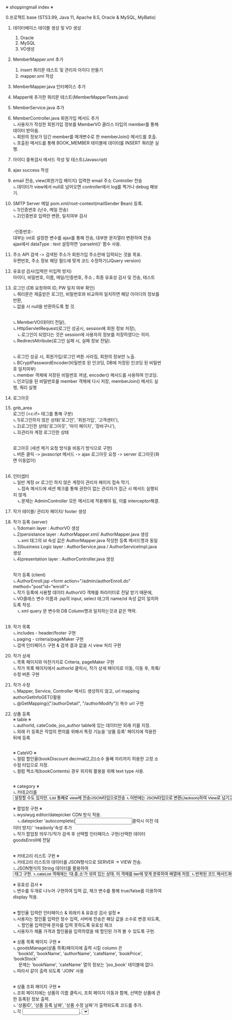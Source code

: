 ※ shoppingmall index ※

0.프로젝트 base
(STS3.99, Java 11, Apache 8.5, Oracle & MySQL, MyBatis)

1. 데이터베이스 테이블 생성 및 VO 생성
   1) Oracle
   2) MySQL
   3) VO생성

2. MemberMapper.xml 추가
   1) insert 쿼리문 테스트 및 관리자 아이디 만들기
   2) mapper.xml 작성

3. MemberMapper.java 인터페이스 추가

4. Mapper에 추가한 쿼리문 테스트(MemberMapperTests.java)

5. MemberService.java 추가

6. MemberController.java 회원가입 메서드 추가<br/>
	ㄴ사용자가 작성한 회원가입 정보를 MemberVO 클라스 타입의 member를 통해 데이터 받아옴.<br/>
	ㄴ회원의 정보가 담긴 member를 매개변수로 한 memberJoin() 메서드를 호출.<br/>
	ㄴ호출된 메서드를 통해 BOOK_MEMBER 테이블에 데이터를 INSERT 쿼리문 실행.<br/>

7. 아이디 중복검사 메서드 작성 및 테스트(Javascript)

8. ajax success 작성

9. email 전송, view(회원가입 페이지) 입력한 email 주소 Controller 전송<br/>
ㄴ데이터가 view에서 null로 넘어오면 controller에서 log를 찍거나 debug 해보기.

10. SMTP Server 메일 pom.xml/root-context(mailSender Bean) 등록.<br/>
	ㄴ1)인증번호 (난수, 메일 전송)<br/>
	ㄴ2)인증번호 입력란 변환, 일치여부 검사<br/><br/>

	-인증번호-<br/>
	대부눈 int로 설정한 변수를 ajax를 통해 전송, 대부분 문자열러 변환하여 전송<br/>
	ajax에서 dataType : text 설정하면 'parseInt()' 함수 사용.

11. 주소 API 검색 -> 검색된 주소가 회원가입 주소란에 입력되는 것을 목표.<br/>
	우편번호, 주소 정보 해당 필드에 맞게 코드 수정하기(JQuery version)

12. 유효성 검사(입력란 미입력 방지)<br/>
	아이디, 비밀번호, 이름, 메일/인증번호, 주소 , 최종 유효성 검사 및 전송, 테스트

13. 로그인 (DB 요청하여 ID, PW 일치 여부 확인)<br/>
	ㄴ쿼리문은 제출받은 로그인, 비밀번호와 비교하여 일치하면 해당 아이디의 정보를 반환,<br/>
	ㄴ없을 시 null을 반환하도록 할 것.<br/><br/>

	ㄴMemberVO(데이터 전달),<br/> 
	ㄴHttpServletRequest(로그인 성공시, session에 회원 정보 저장),<br/>
		  ㄴ로그인이 되었다는 것은 session에 사용자의 정보를 저장하였다는 의미.<br/>
	ㄴRedirectAttribute(로그인 실패 시, 실패 정보 전달).<br/><br/>

	ㄴ로그인 성공 시, 회원가입/로그인 버튼 사라짐, 회원의 정보만 노출.<br/>
	ㄴBCryptPasswordEncoder(비밀번호 된 인코딩, DB에 저장된 인코딩 된 비밀번호 일치여부)<br/>
	ㄴmember 객체에 저장된 비밀번호 꺼냄, encoder() 메서드를 사용하여 인코딩.<br/>
	ㄴ인코딩을 된 비밀번호를 member 객체에 다시 저장, memberJoin() 메서드 실행, 쿼리 실행<br/>
14. 로그아웃 

15. gnb_area<br/> 
	로그인 (<c:if> 태그를 통해 구분)<br/>
	ㄴ1)로그인하지 않은 상태('로그인', '회원가입', '고객센터'),<br/>
	ㄴ2)로그인한 상태('로그아웃', '마이 페이지', '장바구니'),<br/> 
	ㄴ3)관리자 계정 로그인한 상태<br/><br/> 
	
	로그아웃 (세션 제거 요청 방식을 비동기 방식으로 구현)<br/>
	ㄴ버튼 클릭 -> javascript 메서드 -> ajax 로그아웃 요청 -> server 로그아웃(화면 이동없이)<br/><br/>

16. 인터셉터<br/>
	ㄴ일반 계정 or 로그인 하지 않은 계정이 관리자 페이지 접속 막기.<br/>
		  ㄴ접속 메서드에 세션 체크를 통해 권한이 없는 관리자가 접근 시 메서드 실행되지 않게.<br/>
			  ㄴ문제는 AdminController 모든 메서드에 적용해야 됨, 이를 interceptor해결.<br/>

17. 작가 테이블/ 관리자 페이지/ footer 생성<br/>

18. 작가 등록  (server)<br/>
	ㄴ1)domain layer : AuthorVO 생성<br/>
	ㄴ2)persistance layer : AuthorMapper.xml/ AuthorMapper.java 생성<br/>
	     ㄴxml <insert> 태그의 id 속성 값은 AuthorMapper.java 작성한 등록 메서드명과 동일<br/>
	ㄴ3)business Logic layer : AuthorService.java / AuthorServiceImpl.java 생성<br/>
	ㄴ4)presentation layer : AuthorController.java 생성<br/><br/>

    작가 등록 (client)<br/>
	ㄴAuthorEnroll.jsp  <form action="/admin/authorEnroll.do" method="post"id="enroll"><br/>
	ㄴ작가 등록에 사용할 데이터 AuthorVO 객체를 파라미터로 전달 받기 때문에, <br/>
	ㄴVO클래스 변수 이름과 .jsp의 input, select 태그의 name/id 속성 값이 일치하도록 작성.<br/>
		  ㄴxml query 문 변수와 DB Column명과 일치하는것과 같은 맥락.<br/><br/>

19. 작가 목록 <br/>
	ㄴincludes - header/footer 구현<br/>
	ㄴpaging - criteria/pageMaker 구현<br/>
	ㄴ검색 인터페이스 구현 & 검색 결과 없을 시 view 처리 구현<br/>
20. 작가 상세 <br/>
	ㄴ목록 페이지와 마찬가지로 Criteria, pageMaker 구현<br/>
	ㄴ작가 목록 페이지에서 authorId 클릭시, 작가 상세 페이지로 이동, 이동 후, 목록/수정 버튼 구현<br/>
21. 작가 수정 <br/>
	ㄴMapper, Service, Controller 메서드 생성하지 않고, url mapping authorGetInfoGET()활용<br/>
	ㄴ@GetMapping({"/authorDetail", "/authorModify"}) 복수 url 구현<br/>
22. 상품 등록<br/>
	※ table ※<br/>
	ㄴauthorId, cateCode, joo_author table에 있는 데이터만 외래 키를 지정.<br/>
	ㄴ외래 키 등록은 작업의 편의를 위해서 특정 기능을 '상품 등록' 페이지에 적용한 뒤에 등록<br/><br/>

	※ CateVO ※<br/>
	ㄴ컬럼 할인율(bookDiscount decimal(2,2))소수 둘째 자리까지 허용한 고정 소수점 타입으로 지정.<br/>
	ㄴ컬럼 책소개(bookContents) 경우 위지윅 활용을 위해 text type 사용.<br/><br/>
	
	※ category ※<br/>
	ㄴ카테고리를 <select>/<option>설정할 수도 있지만, List 통째로 view에 전송/JSON타입으로전송<br/>
	ㄴ이번에는 JSON타입으로 변환(Jackson)하여 View로 넘기고, javascript 통해 가공하여 출력.<br/>
	ㄴ카테고리 코드 규칙, 책 상품을 3가지 단계로 분류(1단계, 2단계, 3단계) tier은 해당 단계 확인.<br/><br/>

	※ 팝업창 구현 ※<br/>
	ㄴwysiwyg editor/datepicker CDN 방식 적용.<br/>
		  ㄴdatepicker 'autocomplete(<input>클릭시 이전 데이터 방지)' 'readonly'속성 추가<br/>
	ㄴ작가 팝업창 띄우기/작가 검색 후 선택할 인터페이스 구현/선택한 데이터goodsEnroll에 전달<br/><br/>

	※ 카테고리 리스트 구현 ※<br/>
	ㄴ카테고리 리스트의 데이터를 JSON형식으로 SERVER -> VIEW 전송.<br/>
	ㄴJSON형식의 String 데이터를 활용하여 <select>, <option> 태그 구현.<br/>
	ㄴcateList 객체에는 '대,중,소'가 섞여 있는 상태, 이 객체를 tier에 맞게 분류하여 배열에 저장.<br/>
	ㄴ반복된 코드 메서드화 하여, 배열 초기화 후, 대/중/소분류 <option> 태그 출력.<br/><br/>
	
	※ 유효성 검사 ※<br/>
	ㄴ변수를 두개로 나누어 구현하여 입력 값, 체크 변수를 통해 true/false를 이용하여 display 적용.<br/><br/>

	※ 할인율 입력란 인터페이스 & 외래키 & 유효성 검사 설정 ※<br/>
	ㄴ사용자는 할인률 입력란 정수 입력, 서버에 전송은 해당 값을 소수로 변경 되도록,<br/>
		  ㄴ할인율 입력란에 문자를 입력 못하도록 유효성 체크  <br/>
	ㄴ사용자가 제품 가격과 할인율을 입력하였을 때 할인된 가격 볼 수 있도록 구현.<br/>

	※ 상품 목록 페이지 구현 ※<br/>
	ㄴgoodsManage(상품 목록)페이지에 출력 시킬 column 은 <br/>
		  'bookId', 'bookName', 'authorName', 'cateName', 'bookPrice', 'bookStock'<br/>
		  	문제는 'bookName', 'cateName' 열의 정보는 'joo_book' 테이블에 없다.<br/>
	ㄴ따라서 같이 출력 되도록 'JOIN' 사용<br/><br/>

	※ 상품 조회 페이지 구현 ※<br/>
	ㄴ조회 페이지에는 상품의 이름 클릭시, 조회 페이지 이동과 함께, 선택한 상품에 관한 등록된 정보 출력.<br/>
	ㄴ'상품ID', '상품 등록 날짜', '상품 수정 날짜'가 출력되도록 코드를 추가.<br/>
	ㄴ각 <input>, <select> 태그에 사용자가 입력을 할 수 없도록 disabled 속성을 추가.<br/>
	ㄴ각 <input>, <textarea> 태그에 서버로부터 전달받은 상품 정보가 출력되도록 코드 추가.<br/><br/>

	※ 카테고리 리스트 데이터 ※<br/><br/>

23. 상품 수정<br/>
	※ 상품 수정 페이지 이동 ※<br/>
	ㄴ수정 페이지로 이동할 수 있는 인터페이스인 버튼과 페이지 이동에 사용될 URL 매핑 메서드를 작성.<br/>
	ㄴ <form> 태그 내부에 'bookId' 항목의 type이 hidden인 <input> 태그를 추가하였습니다. (수정을 수행하는 쿼리에서는 bookId가 필요로 하기 때문에 추가하였습니다.)<br/>
	ㄴ해당 <form> 태그는 수정 페이지에서 조회 페이지 이동할 때, <br/>
		  조회 페이지에서 목록 페이지로 이동을 할 때 필요로 한 데이터 들입니다. )<br/><br/>

23. 상품/작가 정보 삭제 <br/>

24. 상품 이미지 업로드<br/>
	※ 상품 이미지를 업로드하고 등록한 이미지의 정보를 DB에 저장 ※<br/><br/>

	방법1 : 이미지 업로드 저장<br/>
		  ㄴ사용자가 이미지를 선택하였을때 이미지가 업로드(컴퓨터에 저장) 되고,<br/>
		     최종적으로 다른 상품 정보들이 작성된 뒤 '등록 버튼'을 눌렀을 때, <br/>
		    '업로드 된' 이미지의 정보가 DB에 저장되도록 하는 방식<br/>
	방법2 : 등록 이미지 정보 DB 저장<br/>
		  ㄴ사용자가 이미지를 선택을 하고 다른 상품 정보를 다 작성한 뒤,<br/>
		     '등록 버튼'을 눌렀을 때 이미지를 업로드하고, 업로드 이미지 정보를 DB 저장.<br/><br/>

	-> 방법1 진행 <br/>
		1.사용자가 이미지 선택,<br/>
		2.선택된 이미지 서버로 전송,<br/>
		3.전송 받은 이미지 저장 후, 저장 한 이미지 정보 VIEW로 재전송,<br/>
		4.전송 받은 데이터를 활용하여 이미지 미리보기,<br/>
		5.<input> 태그에 데이터 저장,<br/>
		6.'등록 버튼' 클릭,<br/>
		7.이미지 정보 DB 저장<br/>

		(첨부파일 처리 servlet3.0 / 페이지 이동 없이, AJAX 사용)<br/><br/>

	※ 파일 체크(Javascript) ※<br/>
	ㄴview 단계에서 사용자가 선택 한 파일이 개발자가 허용한 파일이 아닐 경우 경고창<br/>
		  ㄴ허용한 파일(jpg, png) / 파일의 크기는 (1MB)<br/><br/>

	※ 파일 객체 서버 전송 ※<br/>
	ㄴ이번 프로젝트는 화면의 이동 없이 첨부파일을 서버로 전송, FormData 객체 생성 후 저장하고 서버전송<br/><br/>

	※ 업로드한 이미지 저장될 폴더 생성 ※<br/>
	ㄴ업로드 하는 날짜에 맞게 폴더 생성, 생성된 폴더에 업로드 파일 저장. (uploadPath.mkdirs() 사용.)<br/>
	ㄴAdminController/uploadAjaxActionPOST 에 파일을 저장할 기본적 경로 String 타입의 변수 선언.<br/>
	ㄴ'yyyy/MM/dd' 형식의 String 데이터를 얻기 위해 SimpleDateFormat 클래스와 Date 클래스 사용.<br/>
		  ㄴSimpleD은 Date 클래스를 통해 얻은 날짜 -> 문자열 형식의 데이터로 변환하기 위해서 사용.<br/>
	ㄴ고유한 파일들을 관리하기 위해 저장 파일에 UUID 추가.<br/><br/>

	※ 썸네일 이미지 생성 및 저장 ※<br/>
	ㄴ이미지 호출 시, 썸네일 이미지를 호출 할 수 있도록 원본 이미지를 통해 썸네일 이미지를 생성하고 저장.<br/>
		    ㄴjava 클래스에서 제공하는, ImageIO, Thumbnailator 사용<br/>
			    ㄴ저장될 썸네일 이미지 경우 "s_" + "uuid_" + "원본파일 이름. 이미지 타입" 형식으로 저장.<br/>
				    ㄴMultipartFile/BufferedImage/ImageIO/Graphics2D 클래스 사용하여 이미지 파일 저장.<br/>
					    ㄴImageIO 대신 thumbnailaotr라이브러리 사용하여 코드 간결화.<br/><br/>
	
	※ 이미지 정보 view 반환 ※<br/>
	1.왜 이미지 정보를 view로 반환하려 하는가? <br/>
		    ㄴ업로드한 이미지 정보를 DB에 저장하기 위해 & 업로드한 이미지를 사용자가 미리 볼 수 있도록.<br/>
			    ㄴ'경로', 'uuid', '파일 이름' 3가지 데이터를 DB에 보관, view로 전송,<br/>
				    ㄴview 전송은 Command Object 객체를 view에 전송. (AttachImageVO 객체 생성)<br/>
	2.어떠한 정보를 보낼 것인가?<br/>
		    ㄴDB 저장 -> 이미지 화면 출력 -> 이미지 저장 경로/파일 이름 필요.<br/>
			    ㄴC:\upload + '유동적 경로' + 's_' + 'uuid' + '_' + '원본 파일 이름'<br/>
	3.어떠한 방식으로 view에 데이터를 전송할 것인가?<br/>
		    ㄴ화면의 이동 없이 서버와 뷰가 정보를 주고 받는 비동기 방식 사용.(@ResponseBody/ResponseEntity )<br/>
	4.여러 개의 이미지 파일 전달을 위해 ArrayList 활용, for문에서  VO 정보를 저장한 다음 해당 객체, ArrayList 요소에 저장.<br/><br/>

	※ 서버 단계 이미지 파일 체크 & view 에러 반환 ※<br/>
	ㄴview에서는 이미 파일체크를 하도록 코드를 작성 하지만 파일체크 코드가 작동 안 할시 차선책 구현.<br/>
		    ㄴ업로드를 수행하는 url 매핑 메서드에도 전달 받은 파일 체크 하는 코드를 추가.<br/>
			    ㄴ파일 체크 시, 아닐 경우 에러 상태 코드를 전송하여, view에서 경고창이 출력.<br/>
				    ㄴ파일 체크를 위해 MIME TYPE 속성 활용, probeContentType() 반환 메서드 사용.<br/>
				    ㄴMIME TYPE 타입이 이미지일 경우, 첫 단어가 image로 시작, 이 방법으로 판단.<br/>
					    ㄴview에서는 ajax의 error 속성을 추가하여 상태코드 400시, 콜백함수를 사용.<br/><br/>
	
	※ 업로드 이미지 출력 구현 ※<br/>	
	1.url 매핑 메서드 반환 & ContentType 명시<br/>
		 ㄴ비동기 방식 url을 호출하면 이미지를 반환해주는 url 매핑 메서드를 구현(미리보기 이미지 구현위해)<br/>
		     @ResponseBody & @ResponseEntity 중, body에 데이터를 첨부한다는 동일,<br/>
		     하지만 @ResponseEntity를 사용하여 header의 'ContentType' 이미지 파일임을 명확하게 설정,<br/>
		 ㄴurl 메서드 '파일경로' + '파일 이름' 파람으로 받고, 해당 데이터에 맞는 이미지파일 view에 전송.<br/>
			  ㄴ이미지 파일을 주고받기 위해서는 byte 배열 타입 사용.<br/>
			    (이미지 파일은 binary(0과 1로만 구성, text 제외 한 모든 파일 저장) 파일 해당,)<br/>
	2.file 객체 생성<br/>
		 ㄴ현재 관리자 관련 기능들을 구현주잉여서 AdminController에 작업을 진행하려 했으나,<br/>
		    관리자가 아닐 시, Interceptor 필터를 거쳐야 하기 때문에 접근에 제한.<br/>
		    이미지는 비로그인이여도 접근이 가능해야 하기 때문에, 상품 BookController.java에 작성.<br/><br/>
	
	정리 -> 파라미터 전달받은 '파일 경로', '파일 이름' 활용하여 File 객체 생성,<br/>
		     MIME TYPE에 대한 정보를 얻어, ResponseEntity img 데이터를 복사하여 body에 추가,<br/>
		     header의 'Content Type'에서 얻은 정보를 MIME TYPE으로 수정 후, Entity 객체를 view로 전송.<br/><br/>

	고정 경로 http://localhost:8080/display?fileName=test.png<br/>
	유동 경로 http://localhost:8080/display?fileName=2024/01/21/test.png<br/><br/>

	※ 업로드 이미지 선택 시, 이미지 미리 보기 ※ <br/>
	ㄴ업로드 이미지 요청 데이터(path, filename, uuid)를 받았을 때, ajax success 콜백 함수 이미지 데이터 출력.<br/>
		 ㄴ코드 양이 길어서 메서드를 선언하여, 구현부에 이미지를 출력하는 코드 작성하여 함수 호출.<br/>
			 ㄴ메서드를 미리 호출하고 인자 값으로 서버로 전달받은 result(path, filename, uuid) 부여.

	※ 이미지 삭제 기능 구현 ※ <br/>
	1.File 클래스의 delete() 메서드 사용.<br/>
	ㄴFile 클래스 인스턴스화.<br/>
	ㄴ생성자에 대상 파일의 경로인 문자열 데이터를 파라미터로 부여, <br/>
		 ㄴ삭제할 대상의 파일의 경로가 필요, url 매핑 메서드의 파라미터로 fileName 부여.<br/><br/>
	
	2.썸네일 파일 삭제 (미리보기 이미지의 우측 상단의 x표시 클릭 시, 삭제)<br/>
	ㄴencodeURIComponent() 메서드를 통해 UTF-8로 인코딩 된(썸네일 이미지 파일) 데이터 전송.<br/>
	ㄴ문자열 데이터는 "/" or "\" 구분하는데, UTF-8로 인코딩 되었기 때문에, 데이터 자체만으로는 삭제 불가.<br/>
		 ㄴ따라서 fileName에 담긴 데이터를 Decoding 해서 해당 데이터 삭제.<br/><br/>

	3.삭제 버튼 태그 data 속성 삽입<br/>
	ㄴimgDeleteBtn <div> 태그에, 해당 파일 경로 데이터를 심어 놓기.<br/>
		 ㄴdata-file 속성을 추가하고, UTF-8 인코딩해둔 변수(view에서 전달 해준 파일 decode)를 사용.<br/><br/>
	
	※ 미리보기 이미지 제거 및 서버에 이미지 파일 삭제 ※ <br/>
	삭제 메서드 기능이 적용되어야 할 상황이 두 가지.<br/>
	1.미리 보기 이미지의 'x'를 클릭 시, 삭제.<br/>
	2.이미지가 등록될 때 파일이 이미 존재를 한다면  삭제를 처리한 후 서버에 이미지 업로드 요청.<br/>
	ㄴ두 가지의 파일이 저장되게 되고, 미리보기 이미지도 두 가지 출력, 사용자가 이미지를 선택 시, 파일삭제<br/><br/>

	메서드 진행 순서<br/>
	1.서버에 파일 삭제 요청<br/>
	2.서버로부터 응답에 따른 처리<br/>
	3.서버로부터 응답에 따른 처리 성공 시, 미리 보기 태그를 지우는 작업 / 실패 시, 경고창 띄우기.<br/><br/>

	★★★★★ 업로드 이미지 정보 등록 ★★★★★<br/>
	- view에서는 상품 하나에 하나의 이미지만 추가 하지만, 서버에서는 여러 개의 이미지 처리도록 코드 구성.<br/>
		 따라서 이미지 정보를 따로 관리 할 수 있도록, 새로운 테이블 생성, bookId라는 컬럼을 추가하여,<br/>
		 해당 컬럼은 오직,joo_book 테이블의 bookId 에 존재하는 데이터만 등록 가능 하도록 외래키 설정.<br/><br/>

	1.서버에 등록<br/>
		ㄴ서버에서는 여러 개의 이미지 등록 가능하도록 List 구조의 AttachImageVO 타입 변수 선언.<br/>
			 ㄴimageEnroll(Mapper 단계)는 하나의 이미지, bookVO 클래스는 여러 이미지 List 타입.<br/>
				 ㄴimageEnroll이 데이터를 처리 할 수 있도록, imageList 요소 하나씩 for문 사용하여 넘김.<br/><br/>

		ㄴ기존 등록 메서드는 Service 단계에서 새로 작성 했지만, Mapper 단계의 메서드에서 호출.<br/>
			 ㄴService 단계의 기존 bookEnroll() 메서드에서 imageEnroll() 메서드를 호출.<br/>
				ㄴimageList() 메서드는 List 타입, 따라서 for문을 이용하여 각 요소 크기만큼 데이터 처리.<br/>
					ㄴServiceImpl 클래스에 람다식을 이용하여, bookEnroll()에서 imageEnroll 호출.<br/>
			 ㄴbookEnroll() 는 view 로 부터 전달받은 데이터를 BookVO 통해, 상품/이미지 정보 DB에 등록 <br/><br/>

			 문제점 : imageEnroll() 쿼리문에는 'bookId' 가 반드시 필요, 하지만 (외래키 설정 때문에)<br/>
					 서버로 부터 전달받은 BookVO 객체에는 'bookId' 데이터가 없다.<br/><br/>

			 해결 : bookEnroll() 먼저 호출을 하고, 해당 메서드에는 '상품 정보' 쿼리 삽입 동시에,<br/>
					 새롭게 부여되는 bookId column 값을 BookVO 객체의 bookId 변수에 반환.<br/>
						 ㄴ반환받기 위해 MyBatis의 <selectKey> 태그 활용.<br/>
							 ㄴ반환받은 'bookId' 정보를 활용하여 이미지 정보 DB 등록을 처리.<br/><br/>
							
		ㄴ<selectKey><br/> 
			 문제점 : order 속성값이 "BEFORE" 이고.INSERT문이 실행 되기 전에 <selectKey> 쿼리문이 실행.<br/>
				 ㄴ가장 최근 등록한 row를 삭제 후, 새로운 정보 추가했을 때, bookId 값과 반환 값 불일치.<br/><br/>

				 ex)'bookId'가 3107인 행을 지우고 새로운 행을 추가했을때, 'bookId'가 3108인 행이 추가<br/>
					 되지만 <selectkey>를 통해 반환받은 결과는 3107 혹은 더 작은 값입니다.<br/><br/>

			 해결 : order="AFTER" 로 바꿔주고, 쿼리문 MAX(bookId) +1 ->  MAX(bookId) 코드 변경.<br/>
					 (INSERT문이 실행 된 후, <selectKey> 쿼리문 실행.<br/><br/>

		※ transaction 적용 ※<br/> 
			 ㄴbookEnroll() 메서드에서 두 개의 쿼리 작동 시, 하나의 쿼리라도 발생 시, 예외 상황 발생도록.<br/>
			 ㄴserviceImpl 클래스에 @Transaction 미적용/적용 시, Junit 작동하여 차이점 알아보자.<br/>
				 실험 : img1 객체에는 정상 코드, img2 객체에는 고의 적인 에러 발생 하도록 코드 구현.<br/>
				 @Transaction 미적용, DB에서 img1 쿼리,작동하여 데이터가 전달, img2 데이터는 미전달<br/>
				 @Transaction 적용, DB에서 예외 상황 발생하여, img1, img2 작업 모두 취소.<br/><br/>

	2.view에 등록<br/> 
		ㄴ<input>태그 추가하기 앞서, 주의점 세 가지<br/>
			 1.javascript를 통해 동적으로 추가, 이미지가 등록되었을 때, 서버에 이미지 정보 전달.<br/>
			 2.<input> 태그 추가 시점, 두 가지 시점<br/>
				 ㄴ1)이미지 등록 후 미리보기 태그 추가될 때(ajax의 success 속성 동작 시점).<br/>
				 ㄴ2)상품 등록 페이지 버튼을 눌렀을 때, 서버에 데이터가 전송되기 전.<br/>
					 ㄴ여러 개의 이미지를 전달할 시에 '상품 등록 버튼을 눌렀을 때', <input> 태그를<br/>
						 추가하는 것이 용이하다.<br/>
					 ㄴindex를 활용하여 name 속성 값을 작성해야하기 때문이다.<br/>
					 ㄴ'상품등록 버튼을 누른다는 것은 등록할 이미지가 확정이 된 상태이기 때문에<br/>
						 등록된 이미지 개수만큼 for문을 통해 index를 지정해주면 된다.<br/>
			 3.<input> 태그의 어떤  name 속성 값 선언 할 것인지.<br/>
				 ㄴ기존 name 속성 값들은 BookVO의 멤버 변수명을 그대로 작성하면 되었다.<br/>
					 하지만, 이미지 정보의 경우 객체의 주소 값이 참조 변수이어서, java에서 특정<br/>
					 클래스의 멤버 변수에 접근할 때 "참조변수.멤버변수" 로 작성 해주어야 한다.<br/><br/>

				 ex) BookVO에 'private AttahImageVO imageVO; 변수를 선언, fileName을 전달 위해서는<br/>
					 <input> 태그의 name 속성 값 "imageVO.fileName"으로 작성 해주어야 한다.<br/><br/>

		ㄴgoodsEnroll.jsp, 즉 view 단계에서는 하나의 이미지 파일만 등록할 수 있도록 구현하고 있기 때문에,<br/>
			 이미지가 등록된 시점에 이미지 정보 <input> 태그가 추가 되도록 작업.